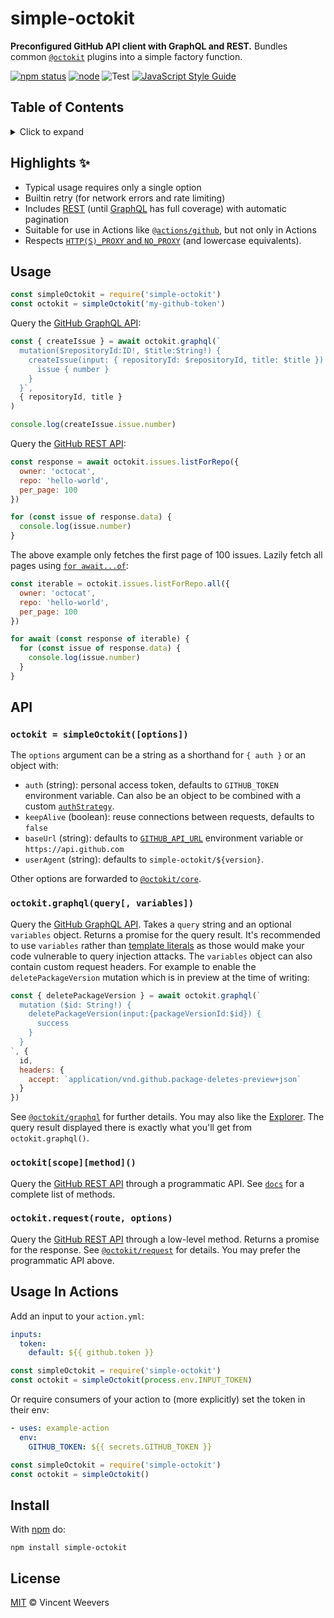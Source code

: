 # simple-octokit

**Preconfigured GitHub API client with GraphQL and REST.** Bundles common [`@octokit`](https://github.com/octokit) plugins into a simple factory function.

[![npm status](http://img.shields.io/npm/v/simple-octokit.svg)](https://www.npmjs.org/package/simple-octokit)
[![node](https://img.shields.io/node/v/simple-octokit.svg)](https://www.npmjs.org/package/simple-octokit)
![Test](https://github.com/vweevers/simple-octokit/workflows/Test/badge.svg?branch=main)
[![JavaScript Style Guide](https://img.shields.io/badge/code_style-standard-brightgreen.svg)](https://standardjs.com)

## Table of Contents

<details><summary>Click to expand</summary>

- [Highlights :sparkles:](#highlights-sparkles)
- [Usage](#usage)
- [API](#api)
  - [`octokit = simpleOctokit([options])`](#octokit--simpleoctokitoptions)
  - [`octokit.graphql(query[, variables])`](#octokitgraphqlquery-variables)
  - [`octokit[scope][method]()`](#octokitscopemethod)
  - [`octokit.request(route, options)`](#octokitrequestroute-options)
- [Usage In Actions](#usage-in-actions)
- [Install](#install)
- [License](#license)

</details>

## Highlights :sparkles:

- Typical usage requires only a single option
- Builtin retry (for network errors and rate limiting)
- Includes [REST](https://docs.github.com/en/free-pro-team@latest/rest) (until [GraphQL](https://docs.github.com/en/free-pro-team@latest/graphql) has full coverage) with automatic pagination
- Suitable for use in Actions like [`@actions/github`](https://github.com/actions/toolkit/tree/main/packages/github), but not only in Actions
- Respects [`HTTP(S)_PROXY` and `NO_PROXY`](https://github.com/vweevers/auto-http-agent) (and lowercase equivalents).

## Usage

```js
const simpleOctokit = require('simple-octokit')
const octokit = simpleOctokit('my-github-token')
```

Query the [GitHub GraphQL API](https://docs.github.com/en/free-pro-team@latest/graphql):

```js
const { createIssue } = await octokit.graphql(`
  mutation($repositoryId:ID!, $title:String!) {
    createIssue(input: { repositoryId: $repositoryId, title: $title }) {
      issue { number }
    }
  }`,
  { repositoryId, title }
)

console.log(createIssue.issue.number)
```

Query the [GitHub REST API](https://docs.github.com/en/free-pro-team@latest/rest):

```js
const response = await octokit.issues.listForRepo({
  owner: 'octocat',
  repo: 'hello-world',
  per_page: 100
})

for (const issue of response.data) {
  console.log(issue.number)
}
```

The above example only fetches the first page of 100 issues. Lazily fetch all pages using [`for await...of`](https://developer.mozilla.org/en-US/docs/Web/JavaScript/Reference/Statements/for-await...of):

```js
const iterable = octokit.issues.listForRepo.all({
  owner: 'octocat',
  repo: 'hello-world',
  per_page: 100
})

for await (const response of iterable) {
  for (const issue of response.data) {
    console.log(issue.number)
  }
}
```

## API

### `octokit = simpleOctokit([options])`

The `options` argument can be a string as a shorthand for `{ auth }` or an object with:

- `auth` (string): personal access token, defaults to `GITHUB_TOKEN` environment variable. Can also be an object to be combined with a custom [`authStrategy`](https://github.com/octokit/core.js#options).
- `keepAlive` (boolean): reuse connections between requests, defaults to `false`
- `baseUrl` (string): defaults to [`GITHUB_API_URL`](https://docs.github.com/en/free-pro-team@latest/actions/reference/environment-variables) environment variable or `https://api.github.com`
- `userAgent` (string): defaults to `simple-octokit/${version}`.

Other options are forwarded to [`@octokit/core`](https://github.com/octokit/core.js).

### `octokit.graphql(query[, variables])`

Query the [GitHub GraphQL API](https://docs.github.com/en/free-pro-team@latest/graphql). Takes a `query` string and an optional `variables` object. Returns a promise for the query result. It's recommended to use `variables` rather than [template literals](https://developer.mozilla.org/en-US/docs/Web/JavaScript/Reference/Template_literals)  as those would make your code vulnerable to query injection attacks. The `variables` object can also contain custom request headers. For example to enable the `deletePackageVersion` mutation which is in preview at the time of writing:

```js
const { deletePackageVersion } = await octokit.graphql(`
  mutation ($id: String!) {
    deletePackageVersion(input:{packageVersionId:$id}) {
      success
    }
  }
`, {
  id,
  headers: {
    accept: `application/vnd.github.package-deletes-preview+json`
  }
})
```

See [`@octokit/graphql`](https://github.com/octokit/graphql.js) for further details. You may also like the [Explorer](https://docs.github.com/en/free-pro-team@latest/graphql/overview/explorer). The query result displayed there is exactly what you'll get from `octokit.graphql()`.

### `octokit[scope][method]()`

Query the [GitHub REST API](https://docs.github.com/en/free-pro-team@latest/rest) through a programmatic API. See [`docs`](docs/README.md) for a complete list of methods.

### `octokit.request(route, options)`

Query the [GitHub REST API](https://docs.github.com/en/free-pro-team@latest/rest) through a low-level method. Returns a promise for the response. See [`@octokit/request`](https://github.com/octokit/request.js) for details. You may prefer the programmatic API above.

## Usage In Actions

Add an input to your `action.yml`:

```yaml
inputs:
  token:
    default: ${{ github.token }}
```

```js
const simpleOctokit = require('simple-octokit')
const octokit = simpleOctokit(process.env.INPUT_TOKEN)
```

Or require consumers of your action to (more explicitly) set the token in their env:

```yaml
- uses: example-action
  env:
    GITHUB_TOKEN: ${{ secrets.GITHUB_TOKEN }}
```

```js
const simpleOctokit = require('simple-octokit')
const octokit = simpleOctokit()
```

## Install

With [npm](https://npmjs.org) do:

```
npm install simple-octokit
```

## License

[MIT](LICENSE) © Vincent Weevers
